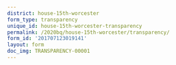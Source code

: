 ```yaml
---
district: house-15th-worcester
form_type: transparency
unique_id: house-15th-worcester-transparency
permalink: /2020bq/house-15th-worcester/transparency/
form_id: '201707123019141'
layout: form
doc_img: TRANSPARENCY-00001
---
```

